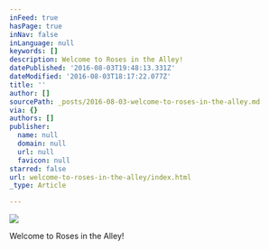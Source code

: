 ```yaml
---
inFeed: true
hasPage: true
inNav: false
inLanguage: null
keywords: []
description: Welcome to Roses in the Alley!
datePublished: '2016-08-03T19:48:13.331Z'
dateModified: '2016-08-03T18:17:22.077Z'
title: ''
author: []
sourcePath: _posts/2016-08-03-welcome-to-roses-in-the-alley.md
via: {}
authors: []
publisher:
  name: null
  domain: null
  url: null
  favicon: null
starred: false
url: welcome-to-roses-in-the-alley/index.html
_type: Article

---
```

![](https://the-grid-user-content.s3-us-west-2.amazonaws.com/68ea0eb2-152c-4747-82c3-726f24895068.jpg)

Welcome to Roses in the Alley!